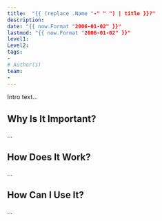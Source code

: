 ```yaml
---
title:  "{{ (replace .Name "-" " ") | title }}?"
description: 
date: "{{ now.Format "2006-01-02" }}"
lastmod: "{{ now.Format "2006-01-02" }}"
level1: 
Level2: 
tags:
- 
# Author(s)
team:
-
---
```


Intro text...

## Why Is It Important? 

...

## How Does It Work? 

...

## How Can I Use It?

...
